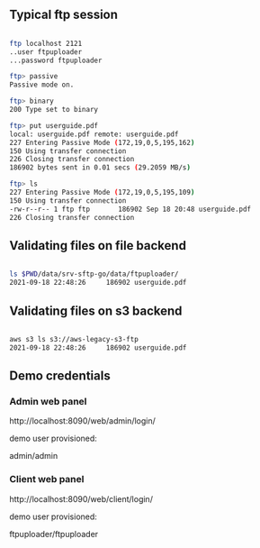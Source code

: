 
## Typical ftp session
```sh

ftp localhost 2121
..user ftpuploader
...password ftpuploader

ftp> passive
Passive mode on.

ftp> binary
200 Type set to binary

ftp> put userguide.pdf
local: userguide.pdf remote: userguide.pdf
227 Entering Passive Mode (172,19,0,5,195,162)
150 Using transfer connection
226 Closing transfer connection
186902 bytes sent in 0.01 secs (29.2059 MB/s)

ftp> ls
227 Entering Passive Mode (172,19,0,5,195,109)
150 Using transfer connection
-rw-r--r-- 1 ftp ftp       186902 Sep 18 20:48 userguide.pdf
226 Closing transfer connection

```

## Validating files on file backend

```sh

ls $PWD/data/srv-sftp-go/data/ftpuploader/
2021-09-18 22:48:26     186902 userguide.pdf

```


## Validating files on s3 backend
```sh

aws s3 ls s3://aws-legacy-s3-ftp
2021-09-18 22:48:26     186902 userguide.pdf

```

## Demo credentials

### Admin web panel

http://localhost:8090/web/admin/login/

demo user provisioned:

admin/admin

### Client web panel

http://localhost:8090/web/client/login/

demo user provisioned:

ftpuploader/ftpuploader

